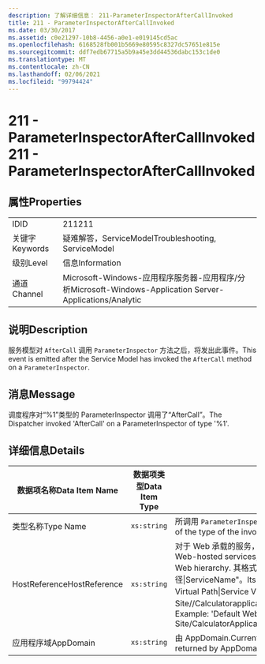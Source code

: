 ```yaml
---
description: 了解详细信息： 211-ParameterInspectorAfterCallInvoked
title: 211 - ParameterInspectorAfterCallInvoked
ms.date: 03/30/2017
ms.assetid: c0e21297-10b8-4456-a0e1-e019145cd5ac
ms.openlocfilehash: 6168528fb001b5669e80595c8327dc57651e815e
ms.sourcegitcommit: ddf7edb67715a5b9a45e3dd44536dabc153c1de0
ms.translationtype: MT
ms.contentlocale: zh-CN
ms.lasthandoff: 02/06/2021
ms.locfileid: "99794424"
---
```

# <a name="211---parameterinspectoraftercallinvoked"></a><span data-ttu-id="145ad-103">211 - ParameterInspectorAfterCallInvoked</span><span class="sxs-lookup"><span data-stu-id="145ad-103">211 - ParameterInspectorAfterCallInvoked</span></span>

## <a name="properties"></a><span data-ttu-id="145ad-104">属性</span><span class="sxs-lookup"><span data-stu-id="145ad-104">Properties</span></span>  
  
|||  
|-|-|  
|<span data-ttu-id="145ad-105">ID</span><span class="sxs-lookup"><span data-stu-id="145ad-105">ID</span></span>|<span data-ttu-id="145ad-106">211</span><span class="sxs-lookup"><span data-stu-id="145ad-106">211</span></span>|  
|<span data-ttu-id="145ad-107">关键字</span><span class="sxs-lookup"><span data-stu-id="145ad-107">Keywords</span></span>|<span data-ttu-id="145ad-108">疑难解答，ServiceModel</span><span class="sxs-lookup"><span data-stu-id="145ad-108">Troubleshooting, ServiceModel</span></span>|  
|<span data-ttu-id="145ad-109">级别</span><span class="sxs-lookup"><span data-stu-id="145ad-109">Level</span></span>|<span data-ttu-id="145ad-110">信息</span><span class="sxs-lookup"><span data-stu-id="145ad-110">Information</span></span>|  
|<span data-ttu-id="145ad-111">通道</span><span class="sxs-lookup"><span data-stu-id="145ad-111">Channel</span></span>|<span data-ttu-id="145ad-112">Microsoft-Windows-应用程序服务器-应用程序/分析</span><span class="sxs-lookup"><span data-stu-id="145ad-112">Microsoft-Windows-Application Server-Applications/Analytic</span></span>|  
  
## <a name="description"></a><span data-ttu-id="145ad-113">说明</span><span class="sxs-lookup"><span data-stu-id="145ad-113">Description</span></span>  

 <span data-ttu-id="145ad-114">服务模型对 `AfterCall` 调用 `ParameterInspector` 方法之后，将发出此事件。</span><span class="sxs-lookup"><span data-stu-id="145ad-114">This event is emitted after the Service Model has invoked the `AfterCall` method on a `ParameterInspector`.</span></span>  
  
## <a name="message"></a><span data-ttu-id="145ad-115">消息</span><span class="sxs-lookup"><span data-stu-id="145ad-115">Message</span></span>  

 <span data-ttu-id="145ad-116">调度程序对“%1”类型的 ParameterInspector 调用了“AfterCall”。</span><span class="sxs-lookup"><span data-stu-id="145ad-116">The Dispatcher invoked 'AfterCall' on a ParameterInspector of type '%1'.</span></span>  
  
## <a name="details"></a><span data-ttu-id="145ad-117">详细信息</span><span class="sxs-lookup"><span data-stu-id="145ad-117">Details</span></span>  
  
|<span data-ttu-id="145ad-118">数据项名称</span><span class="sxs-lookup"><span data-stu-id="145ad-118">Data Item Name</span></span>|<span data-ttu-id="145ad-119">数据项类型</span><span class="sxs-lookup"><span data-stu-id="145ad-119">Data Item Type</span></span>|<span data-ttu-id="145ad-120">说明</span><span class="sxs-lookup"><span data-stu-id="145ad-120">Description</span></span>|  
|--------------------|--------------------|-----------------|  
|<span data-ttu-id="145ad-121">类型名称</span><span class="sxs-lookup"><span data-stu-id="145ad-121">Type Name</span></span>|`xs:string`|<span data-ttu-id="145ad-122">所调用 `ParameterInspector` 的类型的 CLR FullName。</span><span class="sxs-lookup"><span data-stu-id="145ad-122">The CLR FullName of the type of the invoked `ParameterInspector`.</span></span>|  
|<span data-ttu-id="145ad-123">HostReference</span><span class="sxs-lookup"><span data-stu-id="145ad-123">HostReference</span></span>|`xs:string`|<span data-ttu-id="145ad-124">对于 Web 承载的服务，此字段唯一标识 Web 层次结构中的服务。</span><span class="sxs-lookup"><span data-stu-id="145ad-124">For Web-hosted services, this field uniquely identifies the service in the Web hierarchy.</span></span> <span data-ttu-id="145ad-125">其格式定义为 "网站名称应用程序虚拟路径&#124;服务虚拟路径&#124;ServiceName"。</span><span class="sxs-lookup"><span data-stu-id="145ad-125">Its format is defined as 'Web Site Name Application Virtual Path&#124;Service Virtual Path&#124;ServiceName'.</span></span> <span data-ttu-id="145ad-126">示例： "Default Web Site//Calculatorapplication&#124;/CalculatorService.svc&#124;CalculatorService"。</span><span class="sxs-lookup"><span data-stu-id="145ad-126">Example: 'Default Web Site/CalculatorApplication&#124;/CalculatorService.svc&#124;CalculatorService'.</span></span>|  
|<span data-ttu-id="145ad-127">应用程序域</span><span class="sxs-lookup"><span data-stu-id="145ad-127">AppDomain</span></span>|`xs:string`|<span data-ttu-id="145ad-128">由 AppDomain.CurrentDomain.FriendlyName 返回的字符串。</span><span class="sxs-lookup"><span data-stu-id="145ad-128">The string returned by AppDomain.CurrentDomain.FriendlyName.</span></span>|

